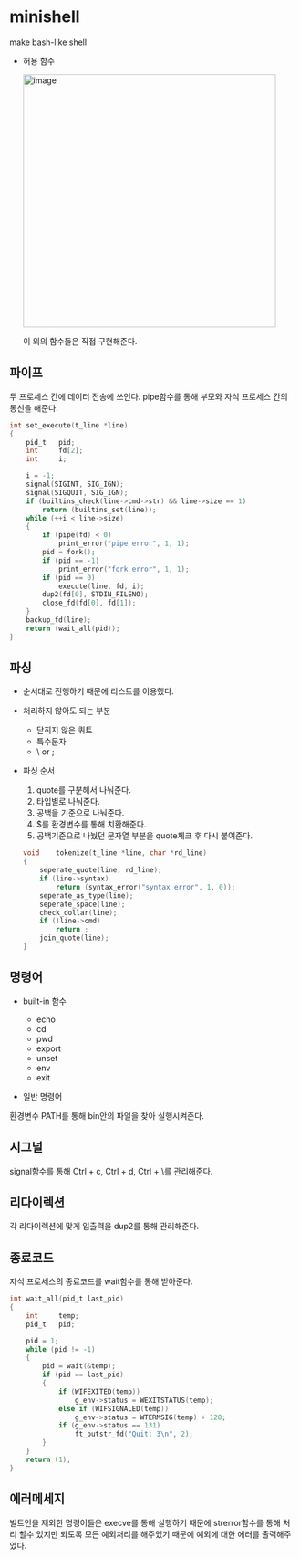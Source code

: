 # minishell

make bash-like shell

-   허용 함수

      <img width="443" alt="image" src="https://github.com/Eunryong/minishell/assets/86572427/e16b3324-782d-4af7-8e7b-affcc71d565e">

    이 외의 함수들은 직접 구현해준다.

## 파이프

두 프로세스 간에 데이터 전송에 쓰인다.
pipe함수를 통해 부모와 자식 프로세스 간의 통신을 해준다.

```c
int	set_execute(t_line *line)
{
	pid_t	pid;
	int		fd[2];
	int		i;

	i = -1;
	signal(SIGINT, SIG_IGN);
	signal(SIGQUIT, SIG_IGN);
	if (builtins_check(line->cmd->str) && line->size == 1)
		return (builtins_set(line));
	while (++i < line->size)
	{
		if (pipe(fd) < 0)
			print_error("pipe error", 1, 1);
		pid = fork();
		if (pid == -1)
			print_error("fork error", 1, 1);
		if (pid == 0)
			execute(line, fd, i);
		dup2(fd[0], STDIN_FILENO);
		close_fd(fd[0], fd[1]);
	}
	backup_fd(line);
	return (wait_all(pid));
}
```

## 파싱

-   순서대로 진행하기 때문에 리스트를 이용했다.

-   처리하지 않아도 되는 부분

    -   닫히지 않은 쿼트
    -   특수문자
    -   \ or ;

-   파싱 순서

    1. quote를 구분해서 나눠준다.
    2. 타입별로 나눠준다.
    3. 공백을 기준으로 나눠준다.
    4. $를 환경변수를 통해 치환해준다.
    5. 공백기준으로 나눴던 문자열 부분을 quote체크 후 다시 붙여준다.

    ```c
    void	tokenize(t_line *line, char *rd_line)
    {
        seperate_quote(line, rd_line);
        if (line->syntax)
            return (syntax_error("syntax error", 1, 0));
        seperate_as_type(line);
        seperate_space(line);
        check_dollar(line);
        if (!line->cmd)
            return ;
        join_quote(line);
    }
    ```

## 명령어

-   built-in 함수

    -   echo
    -   cd
    -   pwd
    -   export
    -   unset
    -   env
    -   exit

-   일반 명령어

환경변수 PATH를 통해 bin안의 파일을 찾아 실행시켜준다.

## 시그널

signal함수를 통해 Ctrl + c, Ctrl + d, Ctrl + \를 관리해준다.

## 리다이렉션

각 리다이렉션에 맞게 입출력을 dup2를 통해 관리해준다.

## 종료코드

자식 프로세스의 종료코드를 wait함수를 통해 받아준다.

```c
int	wait_all(pid_t last_pid)
{
	int		temp;
	pid_t	pid;

	pid = 1;
	while (pid != -1)
	{
		pid = wait(&temp);
		if (pid == last_pid)
		{
			if (WIFEXITED(temp))
				g_env->status = WEXITSTATUS(temp);
			else if (WIFSIGNALED(temp))
				g_env->status = WTERMSIG(temp) + 128;
			if (g_env->status == 131)
				ft_putstr_fd("Quit: 3\n", 2);
		}
	}
	return (1);
}
```

## 에러메세지

빌트인을 제외한 명령어들은 execve를 통해 실행하기 때문에 strerror함수를 통해 처리 할수 있지만
되도록 모든 예외처리를 해주었기 때문에 예외에 대한 에러를 출력해주었다.
